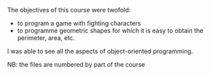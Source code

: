 The objectives of this course were twofold:
- to program a game with fighting characters
- to programme geometric shapes for which it is easy to obtain the perimeter, area, etc.


I was able to see all the aspects of object-oriented programming.

NB: the files are numbered by part of the course 
